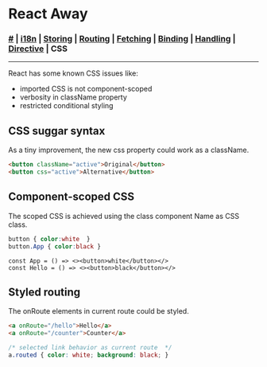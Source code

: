 # React Away

### [#](./index.md) | [i18n](./global.md) | [Storing](./storer.html) | [Routing](./router.md) | [Fetching](./syncer.md) | [Binding](./binder.md) | [Handling](./broker.md) | [Directive](./proper.md) | **CSS**

<hr />

React has some known CSS issues like:

* imported CSS is not component-scoped 
* verbosity in className property
* restricted conditional styling

## CSS suggar syntax

As a tiny improvement, the new css property could work as a className.

```html
<button className="active">Original</button>
<button css="active">Alternative</button>
```

## Component-scoped CSS

The scoped CSS is achieved using the class component Name as CSS class.

```css
button { color:white  }      
button.App { color:black }
```

```tsx
const App = () => <><button>white</button></>
const Hello = () => <><button>black</button></>
```

## Styled routing

The onRoute elements in current route could be styled.

```html
<a onRoute="/hello">Hello</a> 
<a onRoute="/counter">Counter</a> 
```

```css
/* selected link behavior as current route  */
a.routed { color: white; background: black; }
```
